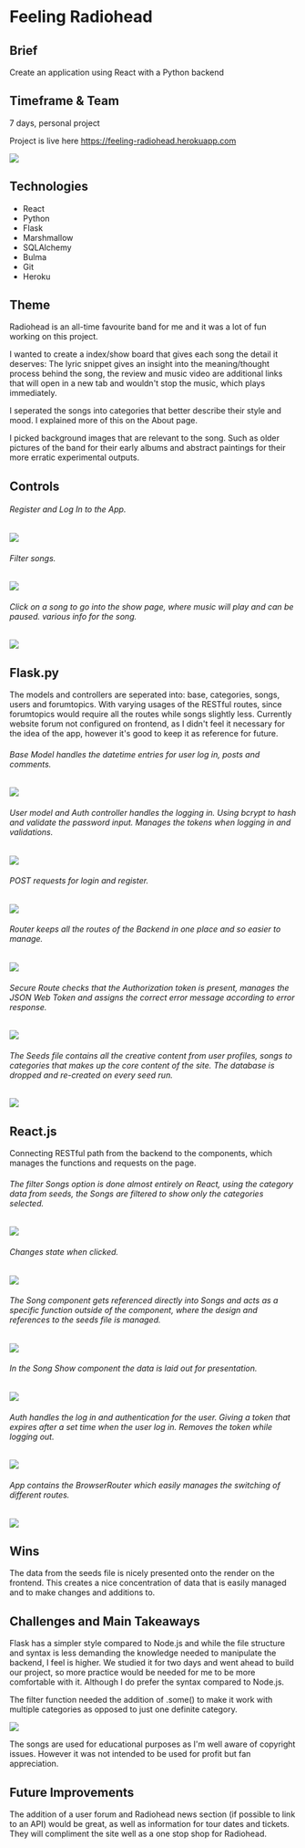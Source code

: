 # Feeling Radiohead  

## Brief

Create an application using React with a Python backend

## Timeframe & Team

7 days, personal project

Project is live here https://feeling-radiohead.herokuapp.com

![](readmepics/feelingradiohead.png)


## Technologies
- React
- Python
- Flask
- Marshmallow
- SQLAlchemy
- Bulma
- Git
- Heroku

## Theme

Radiohead is an all-time favourite band for me and it was a lot of fun working on this project.

I wanted to create a index/show board that gives each song the detail it deserves: The lyric snippet gives an insight into the meaning/thought process behind the song, the review and music video are additional links that will open in a new tab and wouldn't stop the music, which plays immediately.

I seperated the songs into categories that better describe their style and mood. I explained more of this on the About page.

I picked background images that are relevant to the song. Such as older pictures of the band for their early albums and abstract paintings for their more erratic experimental outputs.

## Controls

###### Register and Log In to the App.

![](readmepics/login.png)

###### Filter songs.

![](readmepics/filter.png)

###### Click on a song to go into the show page, where music will play and can be paused. various info for the song.

![](readmepics/songinfo.png)

## Flask.py

The models and controllers are seperated into: base, categories, songs, users and forumtopics. With varying usages of the RESTful routes, since forumtopics would require all the routes while songs slightly less. Currently website forum not configured on frontend, as I didn't feel it necessary for the idea of the app, however it's good to keep it as reference for future.

###### Base Model handles the datetime entries for user log in, posts and comments.

![](readmepics/basemodel.png)

###### User model and Auth controller handles the logging in. Using bcrypt to hash and validate the password input. Manages the tokens when logging in and validations.

![](readmepics/usermodel.png)

###### POST requests for login and register.

![](readmepics/postroutes.png)

###### Router keeps all the routes of the Backend in one place and so easier to manage.

![](readmepics/router.png)

###### Secure Route checks that the Authorization token is present, manages the JSON Web Token and assigns the correct error message according to error response.

![](readmepics/secureroute.png)

###### The Seeds file contains all the creative content from user profiles, songs to categories that makes up the core content of the site. The database is dropped and re-created on every seed run.

![](readmepics/seed.png)

## React.js

Connecting RESTful path from the backend to the components, which manages the functions and requests on the page.

###### The filter Songs option is done almost entirely on React, using the category data from seeds, the Songs are filtered to show only the categories selected.

![](readmepics/filtercode.png)

###### Changes state when clicked.

![](readmepics/filterrender.png)

###### The Song component gets referenced directly into Songs and acts as a specific function outside of the component, where the design and references to the seeds file is managed.

![](readmepics/song.png)

###### In the Song Show component the data is laid out for presentation.

![](readmepics/songshow.png)

###### Auth handles the log in and authentication for the user. Giving a token that expires after a set time when the user log in. Removes the token while logging out.

![](readmepics/auth.png)

###### App contains the BrowserRouter which easily manages the switching of different routes.

![](readmepics/browserrouter.png)

## Wins

The data from the seeds file is nicely presented onto the render on the frontend. This creates a nice concentration of data that is easily managed and to make changes and additions to.

## Challenges and Main Takeaways

Flask has a simpler style compared to Node.js and while the file structure and syntax is less demanding the knowledge needed to manipulate the backend, I feel is higher. We studied it for two days and went ahead to build our project, so more practice would be needed for me to be more comfortable with it. Although I do prefer the syntax compared to Node.js.

The filter function needed the addition of .some() to make it work with multiple categories as opposed to just one definite category.

![](readmepics/filtersome.png)

The songs are used for educational purposes as I'm well aware of copyright issues. However it was not intended to be used for profit but fan appreciation.

## Future Improvements

The addition of a user forum and Radiohead news section (if possible to link to an API) would be great, as well as information for tour dates and tickets. They will compliment the site well as a one stop shop for Radiohead.

